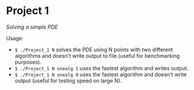 Project 1
=========
*Solving a simple PDE*

Usage:
- `$ ./Project_1 N` solves the PDE using N points with two different algorithms and doesn't write output to file (useful for benchmarking purposes).
- `$ ./Project_1 N onealg 1` uses the fastest algorithm and writes output.
- `$ ./Project_1 N onealg 0` uses the fastest algorithm and doesn't write output (useful for testing speed on large N).
